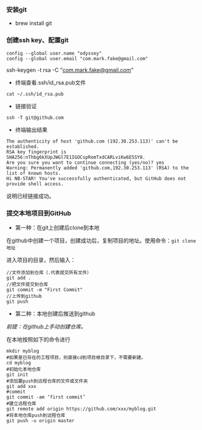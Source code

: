 ### 安装git

- brew install git

### 创建ssh key、配置git

```
config --global user.name "odyssey"
config --global user.email "com.mark.fake@gmail.com"
```
ssh-keygen -t rsa -C "com.mark.fake@gmail.com"

- 终端查看.ssh/id_rsa.pub文件

`cat ~/.ssh/id_rsa.pub`

- 链接验证

`ssh -T git@github.com `

- 终端输出结果
```shell
The authenticity of host 'github.com (192.30.253.113)' can't be established.
RSA key fingerprint is SHA256:nThbg6kXUpJWGl7E1IGOCspRomTxdCARLviKw6E5SY8.
Are you sure you want to continue connecting (yes/no)? yes
Warning: Permanently added 'github.com,192.30.253.113' (RSA) to the list of known hosts.
Hi NB-STAR! You've successfully authenticated, but GitHub does not provide shell access.
```
说明已经链接成功。

### 提交本地项目到GitHub

- 第一种：在git上创建后clone到本地

在github中创建一个项目，创建成功后，复制项目的地址。使用命令：`git clone 地址`

进入项目的目录，然后输入：

```shell
//文件添加到仓库（.代表提交所有文件）
git add .
//把文件提交到仓库
git commit -m "First Commit"
//上传到github
git push
```


- 第二种：本地创建后推送到github

_前提：在github上手动创建仓库。_

在本地按照如下的命令进行

```shell
mkdir myblog  
#如果是已存在的工程项目，则直接cd到项目根目录下，不需要新建。
cd myblog
#初始化本地仓库
git init 
#添加要push到远程仓库的文件或文件夹
git add xxx
#commit
git commit -am ‘first commit’
#建立远程仓库
git remote add origin https://github.com/xxx/myblog.git 
#将本地仓库push到远程仓库
git push -u origin master 
```


